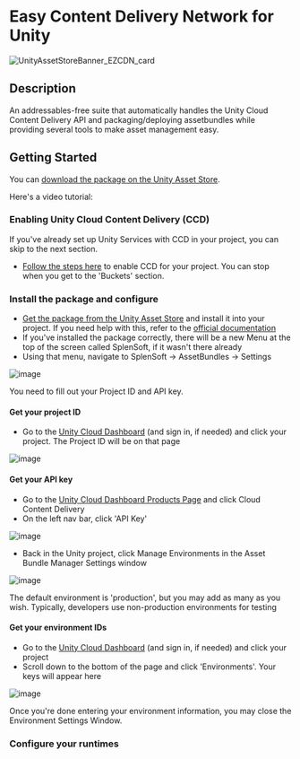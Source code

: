 # Easy Content Delivery Network for Unity

![UnityAssetStoreBanner_EZCDN_card](https://github.com/SplenSoft/ezcdn-public/assets/4369778/4dd1520c-a52b-46be-8b42-5cb4d536d778)

## Description

An addressables-free suite that automatically handles the Unity Cloud Content Delivery API and packaging/deploying assetbundles while providing several tools to make asset management easy.

## Getting Started

You can [download the package on the Unity Asset Store](https://u3d.as/3eTj).

Here's a video tutorial: 

### Enabling Unity Cloud Content Delivery (CCD)
If you've already set up Unity Services with CCD in your project, you can skip to the next section.
* [Follow the steps here](https://docs.unity.com/ugs/manual/ccd/manual/UnityCCDDashboard) to enable CCD for your project. You can stop when you get to the 'Buckets' section.


### Install the package and configure
* [Get the package from the Unity Asset Store](https://u3d.as/3eTj) and install it into your project. If you need help with this, refer to the [official documentation](https://docs.unity3d.com/Manual/AssetPackagesPurchase.html)
* If you've installed the package correctly, there will be a new Menu at the top of the screen called SplenSoft, if it wasn't there already
* Using that menu, navigate to SplenSoft -> AssetBundles -> Settings

![image](https://github.com/SplenSoft/ezcdn-public/assets/4369778/a1cfb5d0-4cb6-4f86-877e-ec55f8d867ff)

You need to fill out your Project ID and API key.

#### Get your project ID
* Go to the [Unity Cloud Dashboard](https://cloud.unity.com/) (and sign in, if needed) and click your project. The Project ID will be on that page

![image](https://github.com/SplenSoft/ezcdn-public/assets/4369778/9e14c8d2-726a-4fc0-a908-d219c3ae1dc3)

#### Get your API key
* Go to the [Unity Cloud Dashboard Products Page](https://cloud.unity.com/home/products) and click Cloud Content Delivery
* On the left nav bar, click 'API Key'

![image](https://github.com/SplenSoft/ezcdn-public/assets/4369778/dd4ea1ad-ac8a-480f-92e6-5dadf491de59)

* Back in the Unity project, click Manage Environments in the Asset Bundle Manager Settings window

![image](https://github.com/SplenSoft/ezcdn-public/assets/4369778/3c9ebf80-c365-4fee-972f-7247330655e7)

The default environment is 'production', but you may add as many as you wish. Typically, developers use non-production environments for testing

#### Get your environment IDs
* Go to the [Unity Cloud Dashboard](https://cloud.unity.com/) (and sign in, if needed) and click your project
* Scroll down to the bottom of the page and click 'Environments'. Your keys will appear here

![image](https://github.com/SplenSoft/ezcdn-public/assets/4369778/16b0fd7e-c99a-4a2a-938e-322c7321ef37)

Once you're done entering your environment information, you may close the Environment Settings Window.

### Configure your runtimes

